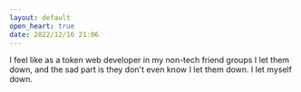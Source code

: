 ```yaml
---
layout: default
open_heart: true
date: 2022/12/16 21:06
---
```


I feel like as a token web developer in my non-tech friend groups I let them down, and the sad part is they don't even know I let them down. I let myself down.
